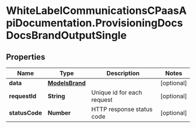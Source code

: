 # WhiteLabelCommunicationsCPaasApiDocumentation.ProvisioningDocsDocsBrandOutputSingle

## Properties

Name | Type | Description | Notes
------------ | ------------- | ------------- | -------------
**data** | [**ModelsBrand**](ModelsBrand.md) |  | [optional] 
**requestId** | **String** | Unique id for each request | [optional] 
**statusCode** | **Number** | HTTP response status code | [optional] 


